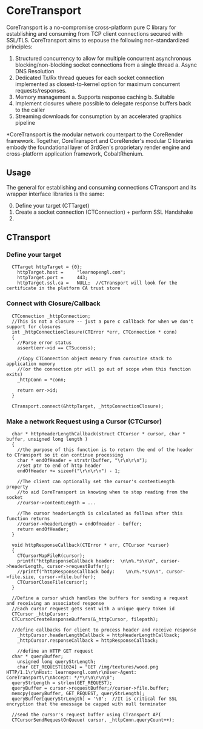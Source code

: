# CoreTransport

CoreTransport is a no-compromise cross-platform pure C library for establishing and consuming from TCP client connections secured with SSL/TLS.  CoreTransport aims to espouse the following non-standardized principles:

1.  Structured concurrency to allow for multiple concurrent asynchronous blocking/non-blocking socket connections from a single thread
    a.  Async DNS Resolution
2.  Dedicated Tx/Rx thread queues for each socket connection implemented as closest-to-kernel option for maximum concurrent     requests/responses.
3.  Memory management
      a.  Supports response caching
      b.  Suitable 
4.  Implement closures where possible to delegate response buffers back to the caller
5.  Streaming downloads for consumption by an accelerated graphics pipeline

*CoreTransport is the modular network counterpart to the CoreRender framework.  Together, CoreTransport and CoreRender's modular C libraries embody the foundational layer of 3rdGen's proprietary render engine and cross-platform application framework, CobaltRhenium. 

## Usage

The general for establishing and consuming connections CTransport and its wrapper interface libraries is the same:

0.  Define your target (CTTarget)
1.  Create a socket connection (CTConnection) + perform SSL Handshake
2.  

## CTransport

###  Define your target
```
  CTTarget httpTarget = {0};
	httpTarget.host =     "learnopengl.com";
	httpTarget.port =     443;
	httpTarget.ssl.ca =   NULL;  //CTransport will look for the certificate in the platform CA trust store
```

###  Connect with Closure/Callback
```
  CTConnection _httpConnection;
  //This is not a closure -- just a pure c callback for when we don't support for closures
  int _httpConnectionClosure(CTError *err, CTConnection * conn)
  {
    //Parse error status
    assert(err->id == CTSuccess);

    //Copy CTConnection object memory from coroutine stack to application memory 
    //(or the connection ptr will go out of scope when this function exits)
    _httpConn = *conn;

    return err->id;
  }	
  
  CTransport.connect(&httpTarget, _httpConnectionClosure);
```

###  Make a network Request using a Cursor (CTCursor)
```
  char * httpHeaderLengthCallback(struct CTCursor * cursor, char * buffer, unsigned long length )
  {
    //the purpose of this function is to return the end of the header to CTransport so it can continue processing
    char * endOfHeader = strstr(buffer, "\r\n\r\n");
    //set ptr to end of http header
    endOfHeader += sizeof("\r\n\r\n") - 1;

    //The client can optionally set the cursor's contentLength property
    //to aid CoreTransport in knowing when to stop reading from the socket
    //cursor->contentLength = ...

    //The cursor headerLength is calculated as follows after this function returns
    //cursor->headerLength = endOfHeader - buffer;
    return endOfHeader;
  }
  
  void httpResponseCallback(CTError * err, CTCursor *cursor)
  {
    CTCursorMapFileR(cursor);
    printf("httpResponseCallback header:  \n\n%.*s\n\n", cursor->headerLength, cursor->requestBuffer);
    //printf("httpResponseCallback body:    \n\n%.*s\n\n", cursor->file.size, cursor->file.buffer);
    CTCursorCloseFile(cursor);
  }

  //Define a cursor which handles the buffers for sending a request and receiving an associated response
  //Each cursor request gets sent with a unique query token id
  CTCursor _httpCursor;
  CTCursorCreateResponseBuffers(&_httpCursor, filepath);
  
  //define callbacks for client to process header and receive response
	_httpCursor.headerLengthCallback = httpHeaderLengthCallback;
	_httpCursor.responseCallback = httpResponseCallback;

	//define an HTTP GET request
  char * queryBuffer;
	unsigned long queryStrLength;
	char GET_REQUEST[1024] = "GET /img/textures/wood.png HTTP/1.1\r\nHost: learnopengl.com\r\nUser-Agent: CoreTransport\r\nAccept: */*\r\n\r\n\0";
  queryStrLength = strlen(GET_REQUEST);
  queryBuffer = cursor->requestBuffer;//cursor->file.buffer;
  memcpy(queryBuffer, GET_REQUEST, queryStrLength);
  queryBuffer[queryStrLength] = '\0';  //It is critical for SSL encryption that the emessage be capped with null terminator

  //send the cursor's request buffer using CTransport API
  CTCursorSendRequestOnQueue( cursor, _httpConn.queryCount++);	
```

  

